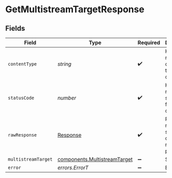 # GetMultistreamTargetResponse


## Fields

| Field                                                                        | Type                                                                         | Required                                                                     | Description                                                                  |
| ---------------------------------------------------------------------------- | ---------------------------------------------------------------------------- | ---------------------------------------------------------------------------- | ---------------------------------------------------------------------------- |
| `contentType`                                                                | *string*                                                                     | :heavy_check_mark:                                                           | HTTP response content type for this operation                                |
| `statusCode`                                                                 | *number*                                                                     | :heavy_check_mark:                                                           | HTTP response status code for this operation                                 |
| `rawResponse`                                                                | [Response](https://developer.mozilla.org/en-US/docs/Web/API/Response)        | :heavy_check_mark:                                                           | Raw HTTP response; suitable for custom response parsing                      |
| `multistreamTarget`                                                          | [components.MultistreamTarget](../../models/components/multistreamtarget.md) | :heavy_minus_sign:                                                           | Success                                                                      |
| `error`                                                                      | *errors.ErrorT*                                                              | :heavy_minus_sign:                                                           | Error                                                                        |